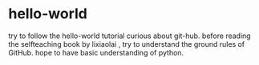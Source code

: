 # hello-world
try to follow the hello-world tutorial
curious about git-hub.
before reading the selfteaching book by lixiaolai , try to understand the ground rules of GitHub.
hope to have basic understanding of python.
